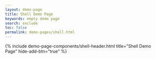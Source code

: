 ```yaml
---
layout: demo-page
title: Shell Demo Page
keywords: empty demo page
search: exclude
toc: false
permalink: demo-pages/shell.html
---
```


{% include demo-page-components/shell-header.html title="Shell Demo Page" hide-add-btn="true" %}
